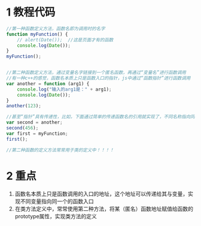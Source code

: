 ﻿# 1 教程代码
```js
//第一种函数定义方法，函数名即为调用时的名字
function myFunction() {
    // alert(Date());  //这是页面才有的函数
    console.log(Date());
}
myFunction();


//第二种函数定义方法，通过变量名字链接到一个匿名函数，再通过“变量名”进行函数调用
//有一种c++的感觉，函数名本质上只是函数入口的指针，js中通过“函数指针”进行函数调用
var another = function (arg1) {
    console.log("输入的arg1是：" + arg1);
    console.log(Date());
}
another(123);

//甚至“指针”具有传递性，比如，下面通过简单的传递函数名的引用就实现了，不同名称指向同一函数地址
var second = another;
second(456);
var first = myFunction;
first();

//第二种函数的定义方法常常用于类的定义中！！！！


```
# 2 重点
1. 函数名本质上只是函数调用的入口的地址，这个地址可以传递给其与变量，实现不同变量指向同一个的函数入口
2. 在类方法定义中，常常使用第二种方法，将某（匿名）函数地址赋值给函数的prototype属性，实现类方法的定义
